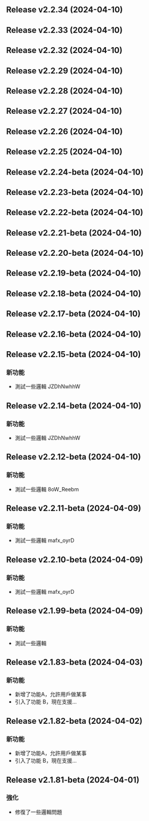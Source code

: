 ## Release v2.2.34 (2024-04-10)

## Release v2.2.33 (2024-04-10)

## Release v2.2.32 (2024-04-10)

## Release v2.2.29 (2024-04-10)

## Release v2.2.28 (2024-04-10)

## Release v2.2.27 (2024-04-10)

## Release v2.2.26 (2024-04-10)

## Release v2.2.25 (2024-04-10)

## Release v2.2.24-beta (2024-04-10)

## Release v2.2.23-beta (2024-04-10)

## Release v2.2.22-beta (2024-04-10)

## Release v2.2.21-beta (2024-04-10)

## Release v2.2.20-beta (2024-04-10)

## Release v2.2.19-beta (2024-04-10)

## Release v2.2.18-beta (2024-04-10)

## Release v2.2.17-beta (2024-04-10)

## Release v2.2.16-beta (2024-04-10)

## Release v2.2.15-beta (2024-04-10)

### 新功能

- 測試一些邏輯 JZDhNwhhW

## Release v2.2.14-beta (2024-04-10)

### 新功能

- 測試一些邏輯 JZDhNwhhW

## Release v2.2.12-beta (2024-04-10)

### 新功能

- 測試一些邏輯 8oW_Reebm

## Release v2.2.11-beta (2024-04-09)

### 新功能

- 測試一些邏輯 mafx_oyrD

## Release v2.2.10-beta (2024-04-09)

### 新功能

- 測試一些邏輯 mafx_oyrD

## Release v2.1.99-beta (2024-04-09)

### 新功能

- 測試一些邏輯

## Release v2.1.83-beta (2024-04-03)

### 新功能

- 新增了功能A，允許用戶做某事
- 引入了功能 B，現在支援...

## Release v2.1.82-beta (2024-04-02)

### 新功能

- 新增了功能A，允許用戶做某事
- 引入了功能 B，現在支援...

## Release v2.1.81-beta (2024-04-01)

### 強化

- 修復了一些邏輯問題
